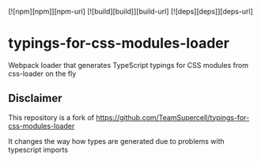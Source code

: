 [![npm][npm]][npm-url]
[![build][build]][build-url]
[![deps][deps]][deps-url]

# typings-for-css-modules-loader

Webpack loader that generates TypeScript typings for CSS modules from css-loader on the fly

## Disclaimer

This repository is a fork of https://github.com/TeamSupercell/typings-for-css-modules-loader

It changes the way how types are generated due to problems with typescript imports
